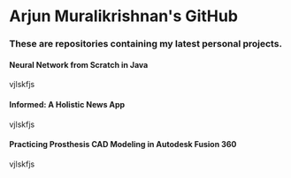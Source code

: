 <h1>Arjun Muralikrishnan's GitHub</h1>
<h3>These are repositories containing my latest personal projects.</h3>
<h4>Neural Network from Scratch in Java</h4>
vjlskfjs
<h4>Informed: A Holistic News App</h4>
vjlskfjs
<h4>Practicing Prosthesis CAD Modeling in Autodesk Fusion 360</h4>
vjlskfjs
